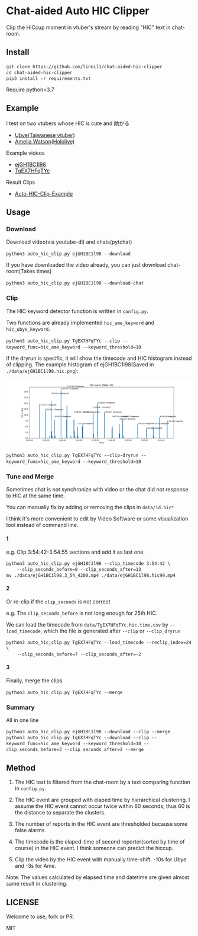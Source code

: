 # Chat-aided Auto HIC Clipper

Clip the HICcup moment in vtuber's stream by reading "HIC" text in chat-room.

## Install

``` shell
git clone https://github.com/linnil1/chat-aided-hic-clipper
cd chat-aided-hic-clipper
pip3 install -r requirements.txt
```

Require python>3.7

## Example

I test on two vtubers whose HIC is cute and 助かる

* [Ubye(Taiwanese vtuber)](https://www.youtube.com/channel/UC-o-1qjKkMLq-ZFxXIzOUBQ)
* [Amelia Watson(Hololive)](https://www.youtube.com/channel/UCyl1z3jo3XHR1riLFKG5UAg)

Example videos

* [ejGH1BC1l98](https://www.youtube.com/watch?v=ejGH1BC1l98)
* [TgEX7HFqTYc](https://www.youtube.com/watch?v=TgEX7HFqTYc)

Result Clips

* [Auto-HIC-Clip-Example](https://www.youtube.com/watch?v=jLGqqvTqPCU&list=PLYWUpWR5imovoPNxMCQQ3jTjstBQGoZKE)

## Usage

### Download

Download video(via youtube-dl) and chats(pytchat)

`python3 auto_hic_clip.py ejGH1BC1l98 --download`

If you have downloaded the video already, you can just download chat-room(Takes times)

`python3 auto_hic_clip.py ejGH1BC1l98 --download-chat`

### Clip

The HIC keyword detector function is written in `config.py`.

Two functions are already implemented `hic_ame_keyword` and `hic_ubye_keyword`.

`python3 auto_hic_clip.py TgEX7HFqTYc --clip --keyword_func=hic_ame_keyword --keyword_threshold=10`

If the dryrun is specific,
it will show the timecode and HIC histogram instead of clipping.
The example histogram of ejGH1BC1l98(Saved in `./data/ejGH1BC1l98.hic.png`):

![hic-historgram](https://raw.githubusercontent.com/linnil1/chat-aided-hic-clipper/main/data/ejGH1BC1l98.hic.png)

`python3 auto_hic_clip.py TgEX7HFqTYc --clip-dryrun --keyword_func=hic_ame_keyword --keyword_threshold=10`

### Tune and Merge

Sometimes chat is not synchronize with video or the chat did not response to HIC at the same time.

You can manually fix by adding or removing the clips in `data/id.hic*`

I think it's more convenient to edit by Video Software or some visualization tool instead of command line.

#### 1

e.g. Clip 3:54:42-3:54:55 sections and add it as last one.

``` shell
python3 auto_hic_clip.py ejGH1BC1l98 --clip_timecode 3:54:42 \
    --clip_seconds_before=0 --clip_seconds_after=13
mv ./data/ejGH1BC1l98.3_54_4200.mp4 ./data/ejGH1BC1l98.hic99.mp4
```

#### 2

Or re-clip if the `clip_seconds` is not correct

e.g. The `clip_seconds_before` is not long enough for 25th HIC.

We can load the timecode from `data/TgEX7HFqTYc.hic.time.csv` by `--load_timecode`,
which the file is generated after `--clip` or `--clip_dryrun`

``` shell
python3 auto_hic_clip.py TgEX7HFqTYc --load_timecode --reclip_index=24 \
    --clip_seconds_before=7 --clip_seconds_after=-2
```

#### 3

Finally, merge the clips

`python3 auto_hic_clip.py TgEX7HFqTYc --merge`

### Summary

All in one line

``` shell
python3 auto_hic_clip.py ejGH1BC1l98 --download --clip --merge
python3 auto_hic_clip.py TgEX7HFqTYc --download --clip --keyword_func=hic_ame_keyword --keyword_threshold=10 --clip_seconds_before=3 --clip_seconds_after=2 --merge
```

## Method

1. The HIC text is filtered from the chat-room by a text comparing function in `config.py`.

3. The HIC event are grouped with elaped time by hierarchical clustering.
I assume the HIC event cannot occur twice within 60 seconds, thus 60 is the distance to separate the clusters.

3. The number of reports in the HIC event are thresholded because some false alarms.

4. The timecode is the elaped-time of second reporter(sorted by time of course) in the HIC event.
I think someone can predict the hiccup.

5. Clip the video by the HIC event with manually time-shift. -10s for Ubye and -3s for Ame.

Note: The values calculated by elapsed time and datetime are given almost same result in clustering.

## LICENSE

Welcome to use, fork or PR.

MIT

